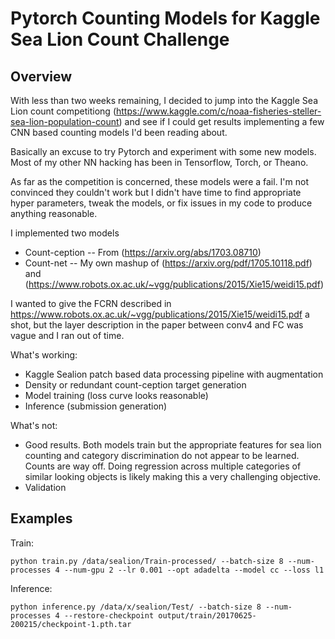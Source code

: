 # Pytorch Counting Models for Kaggle Sea Lion Count Challenge

## Overview
With less than two weeks remaining, I decided to jump into the Kaggle Sea Lion count competitiong (https://www.kaggle.com/c/noaa-fisheries-steller-sea-lion-population-count) and see if I could get results implementing a few CNN based counting models I'd been reading about. 

Basically an excuse to try Pytorch and  experiment with some new models. Most of my other NN hacking has been in Tensorflow, Torch, or Theano.  

As far as the competition is concerned, these models were a fail. I'm not convinced they couldn't work but I didn't have time to find appropriate hyper parameters, tweak the models, or fix issues in my code to produce anything reasonable. 


I implemented two models
* Count-ception -- From (https://arxiv.org/abs/1703.08710)
* Count-net -- My own mashup of (https://arxiv.org/pdf/1705.10118.pdf) and (https://www.robots.ox.ac.uk/~vgg/publications/2015/Xie15/weidi15.pdf)

I wanted to give the FCRN described in https://www.robots.ox.ac.uk/~vgg/publications/2015/Xie15/weidi15.pdf a shot, but the layer description in the paper between conv4 and FC was vague and I ran out of time.

What's working:
* Kaggle Sealion patch based data processing pipeline with augmentation
* Density or redundant count-ception target generation
* Model training (loss curve looks reasonable) 
* Inference (submission generation)

What's not:
* Good results. Both models train but the appropriate features for sea lion counting and category discrimination do not appear to be learned. Counts are way off. Doing regression across multiple categories of similar looking objects is likely making this a very challenging objective.
* Validation


## Examples

Train:
 
    python train.py /data/sealion/Train-processed/ --batch-size 8 --num-processes 4 --num-gpu 2 --lr 0.001 --opt adadelta --model cc --loss l1

Inference:

    python inference.py /data/x/sealion/Test/ --batch-size 8 --num-processes 4 --restore-checkpoint output/train/20170625-200215/checkpoint-1.pth.tar

 
 

